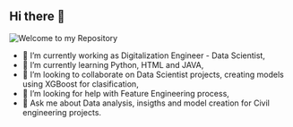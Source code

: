 ## Hi there 👋

<picture>
 <source media="(prefers-color-scheme: dark)" srcset="https://img.freepik.com/free-vector/black-neural-network-illustration_53876-78760.jpg?t=st=1722467199~exp=1722470799~hmac=8075031f60b9aa79864d863465526a3da126e74b342a518af4651cf5d1fb2169&w=826">
 <source media="(prefers-color-scheme: light)" srcset="YOUR-LIGHTMODE-IMAGE">
 <img alt="Welcome to my Repository" src="YOUR-DEFAULT-IMAGE">
</picture>


- 🔭 I’m currently working as Digitalization Engineer - Data Scientist,
- 🌱 I’m currently learning Python, HTML and JAVA,
- 👯 I’m looking to collaborate on Data Scientist projects, creating models using XGBoost for clasification,
- 🤔 I’m looking for help with Feature Engineering process, 
- 💬 Ask me about Data analysis, insigths and model creation for Civil engineering projects.

<!--
**Grosario2/Grosario2** is a ✨ _special_ ✨ repository because its `README.md` (this file) appears on your GitHub profile.

Here are some ideas to get you started:

- 🔭 I’m currently working on ...
- 🌱 I’m currently learning ...
- 👯 I’m looking to collaborate on ...
- 🤔 I’m looking for help with ...
- 💬 Ask me about ...
- 📫 How to reach me: ...
- ⚡ Fun fact: ...
-->
